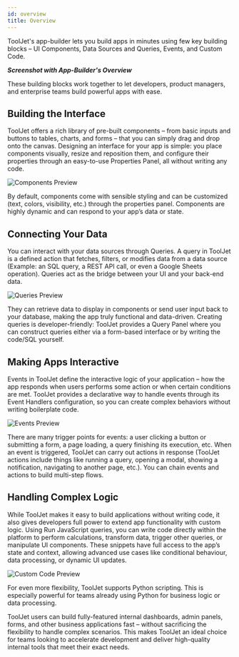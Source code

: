 ```yaml
---
id: overview
title: Overview
---
```


ToolJet's app-builder lets you build apps in minutes using few key building blocks – UI Components, Data Sources and Queries, Events, and Custom Code​.

***Screenshot with App-Builder's Overview***

These building blocks work together to let developers, product managers, and enterprise teams build powerful apps with ease. 

## Building the Interface

ToolJet offers a rich library of pre-built components – from basic inputs and buttons to tables, charts, and forms – that you can simply drag and drop onto the canvas. Designing an interface for your app is simple: you place components visually, resize and reposition them, and configure their properties through an easy-to-use Properties Panel, all without writing any code​.

<div style={{textAlign: 'center', marginBottom:'15px'}}>
    <img className="screenshot-full img-full" src="/img/app-builder/overview/components.png" alt="Components Preview" />
</div>

By default, components come with sensible styling and can be customized (text, colors, visibility, etc.) through the properties panel. Components are highly dynamic and can respond to your app’s data or state. 

## Connecting Your Data

You can interact with your data sources through Queries. A query in ToolJet is a defined action that fetches, filters, or modifies data from a data source (Example: an SQL query, a REST API call, or even a Google Sheets operation). Queries act as the bridge between your UI and your back-end data​. 

<div style={{textAlign: 'center', marginBottom:'15px'}}>
    <img className="screenshot-full img-full" src="/img/app-builder/overview/queries.png" alt="Queries Preview" />
</div>

They can retrieve data to display in components or send user input back to your database, making the app truly functional and data-driven​. Creating queries is developer-friendly: ToolJet provides a Query Panel where you can construct queries either via a form-based interface or by writing the code/SQL yourself​.

## Making Apps Interactive

Events in ToolJet define the interactive logic of your application – how the app responds when users performs some action or when certain conditions are met. ToolJet provides a declarative way to handle events through its Event Handlers configuration, so you can create complex behaviors without writing boilerplate code.

<div style={{textAlign: 'center', marginBottom:'15px'}}>
    <img className="screenshot-full img-full" src="/img/app-builder/overview/events.png" alt="Events Preview" />
</div>

There are many trigger points for events: a user clicking a button or submitting a form, a page loading, a query finishing its execution, etc. When an event is triggered, ToolJet can carry out actions in response (ToolJet actions include things like running a query, opening a modal, showing a notification, navigating to another page, etc.). You can chain events and actions to build multi-step flows.

## Handling Complex Logic

While ToolJet makes it easy to build applications without writing code, it also gives developers full power to extend app functionality with custom logic. Using Run JavaScript queries, you can write code directly within the platform to perform calculations, transform data, trigger other queries, or manipulate UI components. These snippets have full access to the app’s state and context, allowing advanced use cases like conditional behaviour, data processing, or dynamic UI updates. 

<div style={{textAlign: 'center', marginBottom:'15px'}}>
    <img className="screenshot-full img-full" src="/img/app-builder/overview/custom-code.png" alt="Custom Code Preview" />
</div>

For even more flexibility, ToolJet supports Python scripting. This is especially powerful for teams already using Python for business logic or data processing. 


ToolJet users can build fully-featured internal dashboards, admin panels, forms, and other business applications fast – without sacrificing the flexibility to handle complex scenarios. This makes ToolJet an ideal choice for teams looking to accelerate development and deliver high-quality internal tools that meet their exact needs. 